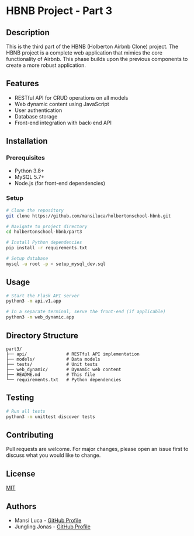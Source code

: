 # HBNB Project - Part 3

## Description
This is the third part of the HBNB (Holberton Airbnb Clone) project. The HBNB project is a complete web application that mimics the core functionality of Airbnb. This phase builds upon the previous components to create a more robust application.

## Features
- RESTful API for CRUD operations on all models
- Web dynamic content using JavaScript
- User authentication
- Database storage
- Front-end integration with back-end API

## Installation

### Prerequisites
- Python 3.8+
- MySQL 5.7+
- Node.js (for front-end dependencies)

### Setup
```bash
# Clone the repository
git clone https://github.com/mansiluca/holbertonschool-hbnb.git

# Navigate to project directory
cd holbertonschool-hbnb/part3

# Install Python dependencies
pip install -r requirements.txt

# Setup database
mysql -u root -p < setup_mysql_dev.sql
```

## Usage
```bash
# Start the Flask API server
python3 -m api.v1.app

# In a separate terminal, serve the front-end (if applicable)
python3 -m web_dynamic.app
```

## Directory Structure
```
part3/
├── api/               # RESTful API implementation
├── models/            # Data models
├── tests/             # Unit tests
├── web_dynamic/       # Dynamic web content
├── README.md          # This file
└── requirements.txt   # Python dependencies
```

## Testing
```bash
# Run all tests
python3 -m unittest discover tests
```

## Contributing
Pull requests are welcome. For major changes, please open an issue first to discuss what you would like to change.

## License
[MIT](https://choosealicense.com/licenses/mit/)

## Authors
- Mansi Luca - [GitHub Profile](https://github.com/mansiluca)
- Jungling Jonas - [GitHub Profile](https://github.com/Jonas-Jungling)